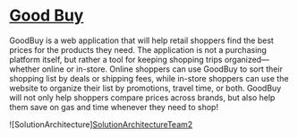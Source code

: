 # [Good Buy](https://main.d1ch79678kx2mg.amplifyapp.com/)

GoodBuy is a web application that will help retail shoppers find the best prices for the products they need.
The application is not a purchasing platform itself, but rather a tool for keeping shopping trips organized—whether
online or in-store. Online shoppers can use GoodBuy to sort their shopping list by deals or shipping fees,
while in-store shoppers can use the website to organize their list by promotions, travel time, or both.
GoodBuy will not only help shoppers compare prices across brands, but also help them save on gas and time
whenever they need to shop!


![SolutionArchitecture][SolutionArchitectureTeam2](https://user-images.githubusercontent.com/64171964/224531286-0eebb1fc-8eab-41c5-ba59-12ae961d56dc.png)